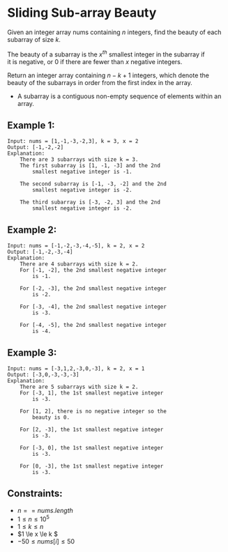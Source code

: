# Sliding Sub-array Beauty

Given an integer array nums containing $n$ integers, find the beauty of each  
subarray of size $k$.

The beauty of a subarray is the $x^{th}$ smallest integer in the subarray if  
it is negative, or 0 if there are fewer than $x$ negative integers.

Return an integer array containing $n - k + 1$ integers, which denote the  
beauty of the subarrays in order from the first index in the array.

* A subarray is a contiguous non-empty sequence of elements within an array.

 

## Example 1:

    Input: nums = [1,-1,-3,-2,3], k = 3, x = 2
    Output: [-1,-2,-2]
    Explanation: 
        There are 3 subarrays with size k = 3. 
        The first subarray is [1, -1, -3] and the 2nd 
            smallest negative integer is -1. 

        The second subarray is [-1, -3, -2] and the 2nd 
            smallest negative integer is -2. 

        The third subarray is [-3, -2, 3] and the 2nd 
            smallest negative integer is -2.

        
## Example 2:

    Input: nums = [-1,-2,-3,-4,-5], k = 2, x = 2
    Output: [-1,-2,-3,-4]
    Explanation: 
        There are 4 subarrays with size k = 2.
        For [-1, -2], the 2nd smallest negative integer 
            is -1.

        For [-2, -3], the 2nd smallest negative integer 
            is -2.

        For [-3, -4], the 2nd smallest negative integer 
            is -3.

        For [-4, -5], the 2nd smallest negative integer 
            is -4. 


## Example 3:

    Input: nums = [-3,1,2,-3,0,-3], k = 2, x = 1
    Output: [-3,0,-3,-3,-3]
    Explanation: 
        There are 5 subarrays with size k = 2.
        For [-3, 1], the 1st smallest negative integer 
            is -3.

        For [1, 2], there is no negative integer so the 
            beauty is 0.

        For [2, -3], the 1st smallest negative integer 
            is -3.

        For [-3, 0], the 1st smallest negative integer 
            is -3.

        For [0, -3], the 1st smallest negative integer 
            is -3.


 

## Constraints:

* $n == nums.length$
* $1 \le n \le 10^5$
* $1 \le k \le n$
* $1 \le x \le k $
* $-50 \le nums[i] \le 50$

